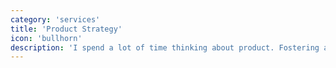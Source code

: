 ```yaml
---
category: 'services'
title: 'Product Strategy'
icon: 'bullhorn'
description: 'I spend a lot of time thinking about product. Fostering a positive, collaborative relationship with product is critical to building anything worth a damn.'
---
```

